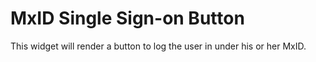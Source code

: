 # MxID Single Sign-on Button

This widget will render a button to log the user in under his or her MxID.

